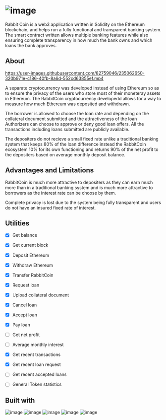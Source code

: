 # ![image](https://user-images.githubusercontent.com/82759046/235072132-d20e0a56-c177-4779-ac5a-95bfce792622.png)

Rabbit Coin is a web3 application written in Solidity on the Ethereum blockchain, and helps run a fully functional and transparent banking system. The smart contract written allows multiple banking features while also ensuring complete transparency in how much the bank owns and which loans the bank approves.


## About



https://user-images.githubusercontent.com/82759046/235062650-320b971e-c186-40fb-8a6d-552cd63855ef.mp4



A separate cryptocurrency was developed instead of using Ethereum so as to ensure the privacy of the users who store most of their moneteray assets in Ethereum. The RabbitCoin cryptocurrency developedd allows for a way to measure how much Ethereum was deposited and withdrawn.

The borrower is allowed to choose the loan rate and depending on the collateral document submitted and the attractiveness of the loan Authorizers can choose to approve or deny good loan offers. All the transactions including loans submitted are publicly available.

The depositers do not recieve a small fixed rate unlike a traditional banking system that keeps 80% of the loan difference instead the RabbitCoin ecosystem 10% for its own functioning and returns 90% of the net profit to the depositers based on average monthly deposit balance.


## Advantages and Limitations

RabbitCoin is much more attractive to depositers as they can earn much more than in a traditional banking system and is much more attractive to borrowers as the interest rate can be choose by them.

Complete privacy is lost due to the system being fully transparent and users do not have an insured fixed rate of interest.


## Utilities

- [x] Get balance
- [x] Get current block
- [x] Deposit Ethereum
- [x] Withdraw Ethereum
- [x] Transfer RabbitCoin
- [x] Request loan
- [x] Upload collateral document
- [x] Cancel loan
- [x] Accept loan
- [x] Pay loan
- [ ] Get net profit
- [ ] Average monthly interest
- [x] Get recent transactions
- [x] Get recent loan request
- [ ] Get recent accepted loans
- [ ] General Token statistics


## Built with

![image](https://user-images.githubusercontent.com/82759046/235067172-4f3d19b7-7109-4ac1-9214-b71fdb7c10d4.png) ![image](https://user-images.githubusercontent.com/82759046/235067442-63cac1cd-b25c-4bb6-9fb8-736a484ef037.png) ![image](https://user-images.githubusercontent.com/82759046/235068307-a18270fc-a370-487b-b61a-fc87a883f856.png) ![image](https://user-images.githubusercontent.com/82759046/235068529-e750c09f-3b70-42e3-94d0-805c8a14d98b.png) ![image](https://user-images.githubusercontent.com/82759046/235070121-d1605146-9dfc-42c6-8422-1db10b879150.png)







